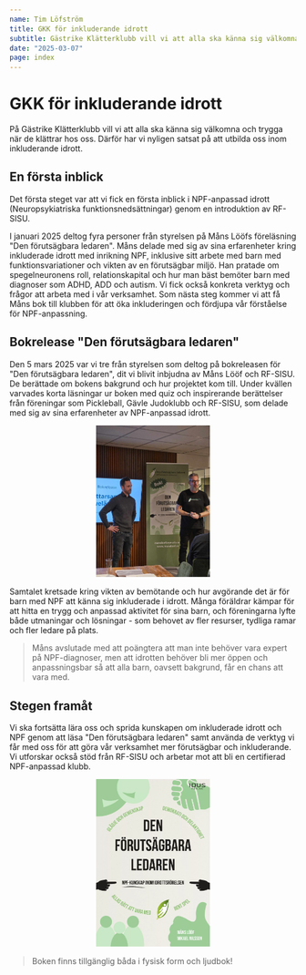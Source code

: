 ```yaml
---
name: Tim Löfström
title: GKK för inkluderande idrott
subtitle: Gästrike Klätterklubb vill vi att alla ska känna sig välkomna och trygga när de klättrar hos oss. Läs mer om våra steg framåt inom NPF.
date: "2025-03-07"
page: index
---
```


# GKK för inkluderande idrott

På Gästrike Klätterklubb vill vi att alla ska känna sig välkomna och trygga när de klättrar hos oss. Därför har vi nyligen satsat på att utbilda oss inom inkluderande idrott.

## En första inblick

Det första steget var att vi fick en första inblick i NPF-anpassad idrott (Neuropsykiatriska funktionsnedsättningar) genom en introduktion av RF-SISU.

I januari 2025 deltog fyra personer från styrelsen på Måns Lööfs föreläsning "Den förutsägbara ledaren". Måns delade med sig av sina erfarenheter kring inkluderade idrott med inrikning NPF, inklusive sitt arbete med barn med funktionsvariationer och vikten av en förutsägbar miljö. Han pratade om spegelneuronens roll, relationskapital och hur man bäst bemöter barn med diagnoser som ADHD, ADD och autism. Vi fick också konkreta verktyg och frågor att arbeta med i vår verksamhet. Som nästa steg kommer vi att få Måns bok till klubben för att öka inkluderingen och fördjupa vår förståelse för NPF-anpassning.

## Bokrelease "Den förutsägbara ledaren"

Den 5 mars 2025 var vi tre från styrelsen som deltog på bokreleasen för "Den förutsägbara ledaren", dit vi blivit inbjudna av Måns Lööf och RF-SISU. De berättade om bokens bakgrund och hur projektet kom till. Under kvällen varvades korta läsningar ur boken med quiz och inspirerande berättelser från föreningar som Pickleball, Gävle Judoklubb och RF-SISU, som delade med sig av sina erfarenheter av NPF-anpassad idrott.

<p align="center">
<img src="./assets/files/bilder/mansloofforelasning.jpg" width="200">
</p>

Samtalet kretsade kring vikten av bemötande och hur avgörande det är för barn med NPF att känna sig inkluderade i idrott. Många föräldrar kämpar för att hitta en trygg och anpassad aktivitet för sina barn, och föreningarna lyfte både utmaningar och lösningar - som behovet av fler resurser, tydliga ramar och fler ledare på plats.

> Måns avslutade med att poängtera att man inte behöver vara expert på NPF-diagnoser, men att idrotten behöver bli mer öppen och anpassningsbar så att alla barn, oavsett bakgrund, får en chans att vara med.

## Stegen framåt

Vi ska fortsätta lära oss och sprida kunskapen om inkluderade idrott och NPF genom att läsa "Den förutsägbara ledaren" samt använda de verktyg vi får med oss för att göra vår verksamhet mer förutsägbar och inkluderande. Vi utforskar också stöd från RF-SISU och arbetar mot att bli en certifierad NPF-anpassad klubb.

<p align="center">
<img src="./assets/files/bilder/denfortsagbaraledaren.webp" width="200">
</p>

> Boken finns tillgänglig båda i fysisk form och ljudbok!

